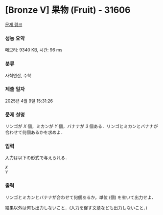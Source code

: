 # [Bronze V] 果物 (Fruit) - 31606 

[문제 링크](https://www.acmicpc.net/problem/31606) 

### 성능 요약

메모리: 9340 KB, 시간: 96 ms

### 분류

사칙연산, 수학

### 제출 일자

2025년 4월 9일 15:31:26

### 문제 설명

<p>リンゴが <var>X</var> 個，ミカンが <var>Y</var> 個，バナナが <var>3</var> 個ある．リンゴとミカンとバナナが合わせて何個あるかを求めよ．</p>

### 입력 

 <p>入力は以下の形式で与えられる．</p>

<pre><var>X</var>
<var>Y</var></pre>

### 출력 

 <p>リンゴとミカンとバナナが合わせて何個あるか，単位 (個) を省いて出力せよ．</p>

<p>結果以外は何も出力しないこと．(入力を促す文章なども出力しないこと．)</p>

